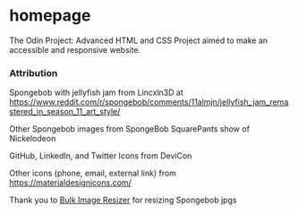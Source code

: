# homepage
The Odin Project: Advanced HTML and CSS Project aimed to make an accessible and responsive website.



### Attribution
Spongebob with jellyfish jam from Lincxln3D at https://www.reddit.com/r/spongebob/comments/11almjn/jellyfish_jam_remastered_in_season_11_art_style/

Other Spongebob images from SpongeBob SquarePants show of Nickelodeon

GitHub, LinkedIn, and Twitter Icons from DeviCon

Other icons (phone, email, external link) from https://materialdesignicons.com/

Thank you to <a href="https://imageresizer.com/bulk-resize" target="_blank">Bulk Image Resizer</a> for resizing Spongebob jpgs
